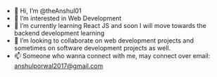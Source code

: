 - 👋 Hi, I’m @theAnshul01
- 👀 I’m interested in Web Development
- 🌱 I’m currently learning React JS and soon I will move towards the backend development learning
- 💞️ I’m looking to collaborate on web development projects and sometimes on software development projects as well.
- 📫 Someone who wanna connect with me, may connect over email: anshulporwal2017@gmail.com

<!---
theAnshul01/theAnshul01 is a ✨ special ✨ repository because its `README.md` (this file) appears on your GitHub profile.
You can click the Preview link to take a look at your changes.
--->
